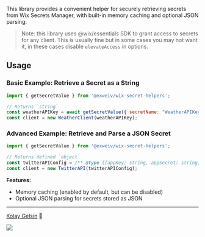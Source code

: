 This library provides a convenient helper for securely retrieving secrets from Wix Secrets Manager, with built-in memory caching and optional JSON parsing.

> Note: this library uses @wix/essentials SDK to grant access to secrets for any client. This is usually fine but in some cases you may not want it, in these cases disable `elevateAccess` in options.

## Usage

### Basic Example: Retrieve a Secret as a String

```js
import { getSecretValue } from '@exweiv/wix-secret-helpers';

// Returns `string`
const weatherAPIKey = await getSecretValue({ secretName: "WeatherAPIKey" }); 
const client = new WeatherClient(weatherAPIKey);
```

### Advanced Example: Retrieve and Parse a JSON Secret

```js
import { getSecretValue } from '@exweiv/wix-secret-helpers';

// Returns defined `object`
const twitterAPIConfig = /** @type {{appKey: string, appSecret: string, accessToken: string, accessSecret: string}} */ (await getSecretValue({ secretName: "TwitterJSON", parseJSON: true }));
const client = new TwitterAPI(twitterAPIConfig);
```

**Features:**
- Memory caching (enabled by default, but can be disabled)
- Optional JSON parsing for secrets stored as JSON

---

[Kolay Gelsin](https://medium.com/the-optimists-daily/kolay-gelsin-a-turkish-expression-we-should-all-know-and-use-83fc1207ae5d) 💜

<img src="https://static.wixstatic.com/media/510eca_399a582544de4cb2b958ce934578097f~mv2.png">